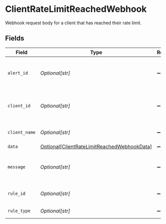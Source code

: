 # ClientRateLimitReachedWebhook

Webhook request body for a client that has reached their rate limit.


## Fields

| Field                                                                                                   | Type                                                                                                    | Required                                                                                                | Description                                                                                             |
| ------------------------------------------------------------------------------------------------------- | ------------------------------------------------------------------------------------------------------- | ------------------------------------------------------------------------------------------------------- | ------------------------------------------------------------------------------------------------------- |
| `alert_id`                                                                                              | *Optional[str]*                                                                                         | :heavy_minus_sign:                                                                                      | Unique identifier of the webhook event.                                                                 |
| `client_id`                                                                                             | *Optional[str]*                                                                                         | :heavy_minus_sign:                                                                                      | Unique identifier for your client in Codat.                                                             |
| `client_name`                                                                                           | *Optional[str]*                                                                                         | :heavy_minus_sign:                                                                                      | Name of your client in Codat.                                                                           |
| `data`                                                                                                  | [Optional[ClientRateLimitReachedWebhookData]](../../models/shared/clientratelimitreachedwebhookdata.md) | :heavy_minus_sign:                                                                                      | N/A                                                                                                     |
| `message`                                                                                               | *Optional[str]*                                                                                         | :heavy_minus_sign:                                                                                      | A human readable message about the webhook.                                                             |
| `rule_id`                                                                                               | *Optional[str]*                                                                                         | :heavy_minus_sign:                                                                                      | Unique identifier for the rule.                                                                         |
| `rule_type`                                                                                             | *Optional[str]*                                                                                         | :heavy_minus_sign:                                                                                      | The type of rule.                                                                                       |